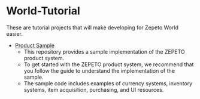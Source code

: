# World-Tutorial
These are tutorial projects that will make developing for Zepeto World easier.

- [Product Sample](https://github.com/naverz/World-Tutorial/tree/main/Product)
  -  This repository provides a sample implementation of the ZEPETO product system.
  -  To get started with the ZEPETO product system, we recommend that you follow the guide to understand the implementation of the sample.
  - The sample code includes examples of currency systems, inventory systems, item acquisition, purchasing, and UI resources.
